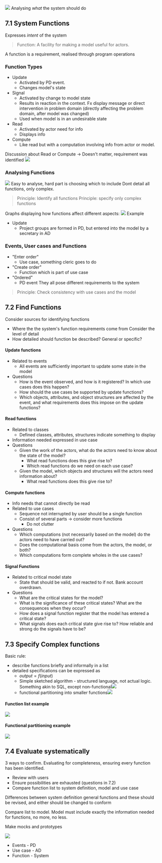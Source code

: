 ![](Pasted%20image%2020230920210418.png)
Analysing *what* the system should do

## 7.1 System Functions
Expresses *intent* of the system
>Function: A facility for making a model useful for actors.

A function is a requirement, realised through program operations
### Function Types
- Update
	- Activated by PD event. 
	- Changes model's state
- Signal
	- Activated by change to model state
	- Results in reaction in the context. Fx display message or direct intervention in problem domain (directly affecting the problem domain, after model was changed)
	- Used when model is in an undesirable state
- Read
	- Activated by actor need for info
	- Displays info
- Compute
	- Like read but with a computation involving info from actor or model.

Discussion about Read or Compute -> Doesn't matter, requirement was identified
![](Pasted%20image%2020231002083146.png)
### Analysing Functions
![](Pasted%20image%2020230920211120.png)
Easy to analyse, hard part is choosing which to include
Dont detail all functions, only complex.

> Principle: Identify all functions
> Principle: specify only complex functions

Graphs displaying how functions affect different aspects:
![](Pasted%20image%2020230925090320.png)
Example
- Update
	- Project groups are formed in PD, but entered into the model by a secretary in AD
### Events, User cases and Functions
- "Enter order"
	- Use case, something cleric goes to do
- "Create order"
	- Function which is part of use case
- "Ordered"
	- PD event
They all pose different requirements to the system
> Principle: Check consistency with use cases and the model
## 7.2 Find Functions
Consider sources for identifying functions
- Where the the system's function requirements come from
Consider the level of detail
- How detailed should function be described? General or specific?

#### Update functions
- Related to events
	- All events are sufficiently important to update some state in the model
- Questions
	- How is the event observed, and how is it registered? In which use cases does this happen?
	- How should the use cases be supported by update functions?
	- Which objects, attributes, and object structures are affected by the event, and what requirements does this impose on the update functions?

#### Read functions
- Related to classes
	- Defined classes, attributes, structures indicate something to display
- Information needed expressed in use case
- Questions
	- Given the work of the actors, what do the actors need to know about the state of the model? 
		- What read functions does this give rise to?
		- Which read functions do we need on each use case?
	- Given the model, which objects and structures will the actors need information about? 
		- What read functions does this give rise to?

#### Compute functions
- Info needs that cannot directly be read
- Related to use cases
	- Sequence not interrupted by user should be a single function
	- Consist of several parts -> consider more functions
		- Do not clutter
- Questions
	- Which computations (not necessarily based on the model) do the actors need to have carried out?
	- Does the computational basis come from the actors, the model, or both?
	- Which computations form complete wholes in the use cases?

#### Signal Functions
- Related to critical model state
	- State that should be valid, and reacted to if not. Bank account overdrawn.
- Questions
	- What are the critical states for the model?
	- What is the significance of these critical states? What are the consequences when they occur?
	- How does a signal function register that the model has entered a critical state?
	- What signals does each critical state give rise to? How reliable and strong do the signals have to be?

## 7.3 Specify Complex functions
Basic rule:
- describe functions briefly and informally in a list
- detailed specifications can be expressed as
	- $output = f(input)$
	- Simple sketched algorithm - structured language, not actual logic. Something akin to SQL, except non-functional![](Pasted%20image%2020230925093614.png)
	- functional partitioning into smaller functions![](Pasted%20image%2020230925093629.png)
#### Function list example
![](Pasted%20image%2020230920214857.png)
#### Functional partitioning example
![](Pasted%20image%2020230920214911.png)

## 7.4 Evaluate systematically
3 ways to confirm. Evaluating for completeness, ensuring every function has been identified.
- Review with users
- Ensure possibilities are exhausted (questions in 7.2)
- Compare function list to system definition, model and use case

Differences between system definition general functions and these should be revised, and either should be changed to conform

Compare list to model. Model must include exactly the information needed for functions, no more, no less.

Make mocks and prototypes

![](Pasted%20image%2020230925093848.png)

- Events - PD
- Use case - AD
- Function - System